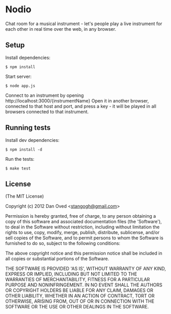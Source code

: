 # Nodio 

  Chat room for a musical instrument - let's people play a live instrument for each other in real time over the web, in any browser.

## Setup

  Install dependencies:
  
    $ npm install

  Start server:

    $ node app.js

  Connect to an instrument by opening http://localhost:3000/{instrumentName}
  Open it in another browser, connected to that host and port, and press a key - it will be played
  in all browsers connected to that instrument.

## Running tests

  Install dev dependencies:
  
    $ npm install -d

  Run the tests:

    $ make test

## License 

(The MIT License)

Copyright (c) 2012 Dan Oved &lt;stangogh@gmail.com&gt;

Permission is hereby granted, free of charge, to any person obtaining
a copy of this software and associated documentation files (the
'Software'), to deal in the Software without restriction, including
without limitation the rights to use, copy, modify, merge, publish,
distribute, sublicense, and/or sell copies of the Software, and to
permit persons to whom the Software is furnished to do so, subject to
the following conditions:

The above copyright notice and this permission notice shall be
included in all copies or substantial portions of the Software.

THE SOFTWARE IS PROVIDED 'AS IS', WITHOUT WARRANTY OF ANY KIND,
EXPRESS OR IMPLIED, INCLUDING BUT NOT LIMITED TO THE WARRANTIES OF
MERCHANTABILITY, FITNESS FOR A PARTICULAR PURPOSE AND NONINFRINGEMENT.
IN NO EVENT SHALL THE AUTHORS OR COPYRIGHT HOLDERS BE LIABLE FOR ANY
CLAIM, DAMAGES OR OTHER LIABILITY, WHETHER IN AN ACTION OF CONTRACT,
TORT OR OTHERWISE, ARISING FROM, OUT OF OR IN CONNECTION WITH THE
SOFTWARE OR THE USE OR OTHER DEALINGS IN THE SOFTWARE.
